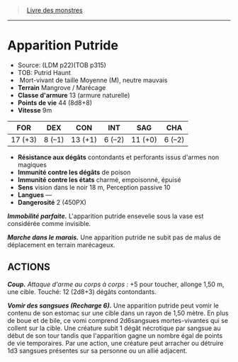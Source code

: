 ﻿> [Livre des monstres](tome_of_beasts.md)

---

# Apparition Putride

- Source: (LDM p22)(TOB p315)
- TOB: Putrid Haunt
-  Mort-vivant de taille Moyenne (M), neutre mauvais
- **Terrain** Mangrove / Marécage
- **Classe d'armure** 13 (armure naturelle)
- **Points de vie** 44 (8d8+8)
- **Vitesse** 9m

|FOR|DEX|CON|INT|SAG|CHA|
|---|---|---|---|---|---|
|17 (+3)|8 (–1)|13 (+1)|6 (–2)|11 (+0)|6 (–2)|

- **Résistance aux dégâts** contondants et perforants issus d'armes non magiques
- **Immunité contre les dégâts** de poison
- **Immunité contre les états** charmé, empoisonné, épuisé
- **Sens** vision dans le noir 18 m, Perception passive 10
- **Langues** —
- **Dangerosité** 2 (450PX)

**_Immobilité parfaite._** L'apparition putride ensevelie sous la vase est considérée comme invisible.

**_Marche dans le marais._** Une apparition putride ne subit pas de malus de déplacement en terrain marécageux.

## ACTIONS

**_Coup._** _Attaque d'arme au corps à corps :_ +5 pour toucher, allonge 1,50 m, une cible. Touché: 12 (2d8+3) dégâts contondants.

**_Vomir des sangsues (Recharge 6)._** Une apparition putride peut vomir le contenu de son estomac sur une cible dans un rayon de 1,50 mètre. En plus de boue et de bile, ce vomi comprend 2d6sangsues mortes-vivantes qui se collent sur la cible. Une créature subit 1 dégât nécrotique par sangsue au début de son tour tandis que l'apparition gagne un nombre égal de points de vie temporaires. Par une action, une créature peut arracher ou détruire 1d3 sangsues présentes sur sa personne ou un allié adjacent.

